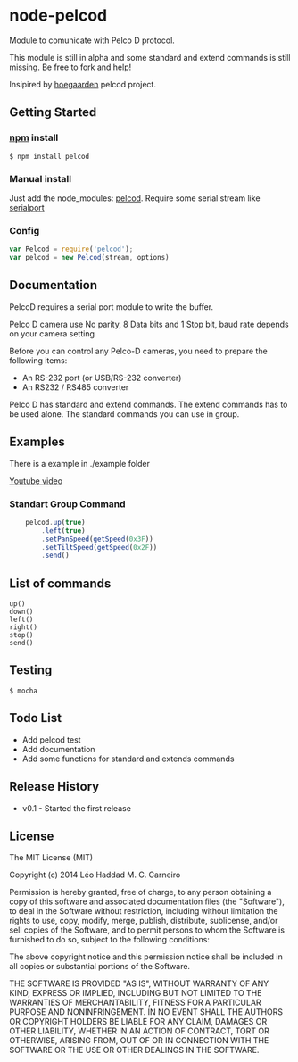 ﻿# node-pelcod

Module to comunicate with Pelco D protocol.

This module is still in alpha and some standard and extend commands is still missing. Be free to fork and help!

Insipired by [hoegaarden](https://github.com/hoegaarden/node-pelco-d) pelcod project.

## Getting Started

### [npm](https://www.npmjs.org/) install
`$ npm install pelcod`

### Manual install
Just add the node_modules: [pelcod](https://github.com/Scoup/node-pelcod).
Require some serial stream like [serialport](https://github.com/voodootikigod/node-serialport)

### Config

```javascript
var Pelcod = require('pelcod');
var pelcod = new Pelcod(stream, options)
```


## Documentation

PelcoD requires a serial port module to write the buffer.

Pelco D camera use No parity, 8 Data bits and 1 Stop bit, baud rate depends on your camera setting

Before you can control any Pelco-D cameras, you need to prepare the following items:
   - An RS-232 port (or USB/RS-232 converter)
   - An RS232 / RS485 converter


Pelco D has standard and extend commands. The extend commands has to be used alone. The standard commands you can use in group.

## Examples

There is a example in ./example folder

[Youtube video](https://www.youtube.com/watch?v=MRMotnNFLpw)

### Standart Group Command
```javascript
    pelcod.up(true)
        .left(true)
        .setPanSpeed(getSpeed(0x3F))
        .setTiltSpeed(getSpeed(0x2F))
        .send()
```

## List of commands
```
up()
down()
left()
right()
stop()
send()
```

## Testing
```shell
$ mocha
```

## Todo List
- Add pelcod test
- Add documentation
- Add some functions for standard and extends commands

## Release History
- v0.1 - Started the first release

## License

The MIT License (MIT)

Copyright (c) 2014 Léo Haddad M. C. Carneiro

Permission is hereby granted, free of charge, to any person obtaining a copy
of this software and associated documentation files (the "Software"), to deal
in the Software without restriction, including without limitation the rights
to use, copy, modify, merge, publish, distribute, sublicense, and/or sell
copies of the Software, and to permit persons to whom the Software is
furnished to do so, subject to the following conditions:

The above copyright notice and this permission notice shall be included in
all copies or substantial portions of the Software.

THE SOFTWARE IS PROVIDED "AS IS", WITHOUT WARRANTY OF ANY KIND, EXPRESS OR
IMPLIED, INCLUDING BUT NOT LIMITED TO THE WARRANTIES OF MERCHANTABILITY,
FITNESS FOR A PARTICULAR PURPOSE AND NONINFRINGEMENT. IN NO EVENT SHALL THE
AUTHORS OR COPYRIGHT HOLDERS BE LIABLE FOR ANY CLAIM, DAMAGES OR OTHER
LIABILITY, WHETHER IN AN ACTION OF CONTRACT, TORT OR OTHERWISE, ARISING FROM,
OUT OF OR IN CONNECTION WITH THE SOFTWARE OR THE USE OR OTHER DEALINGS IN
THE SOFTWARE.